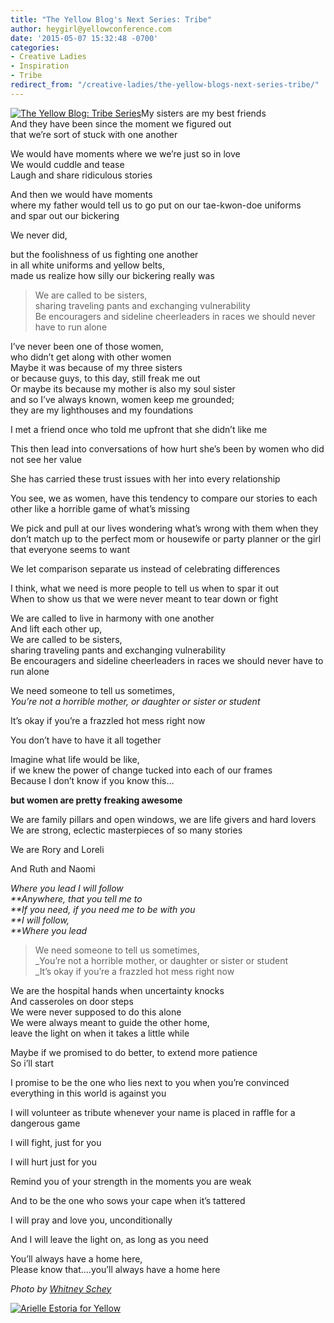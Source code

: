 ```yaml
---
title: "The Yellow Blog's Next Series: Tribe"
author: heygirl@yellowconference.com
date: '2015-05-07 15:32:48 -0700'
categories:
- Creative Ladies
- Inspiration
- Tribe
redirect_from: "/creative-ladies/the-yellow-blogs-next-series-tribe/"
---
```


[![The Yellow Blog: Tribe Series](https://yellow-blog-images.imgix.net/2015/04/2014-09-03_0042.jpg)](https://yellow-blog-images.imgix.net/2015/04/2014-09-03_0042.jpg)My
sisters are my best friends\
And they have been since the moment we figured out\
that we’re sort of stuck with one another

We would have moments where we we’re just so in love\
We would cuddle and tease\
Laugh and share ridiculous stories

And then we would have moments\
where my father would tell us to go put on our tae-kwon-doe uniforms\
and spar out our bickering

We never did,

but the foolishness of us fighting one another\
in all white uniforms and yellow belts,\
made us realize how silly our bickering really was

> We are called to be sisters,\
> sharing traveling pants and exchanging vulnerability\
> Be encouragers and sideline cheerleaders in races we should never have to run alone

I’ve never been one of those women,\
who didn’t get along with other women\
Maybe it was because of my three sisters\
or because guys, to this day, still freak me out\
Or maybe its because my mother is also my soul sister\
and so I’ve always known, women keep me grounded;\
they are my lighthouses and my foundations

I met a friend once who told me upfront that she didn’t like me

This then lead into conversations of how hurt she’s been by women who did not see her value

She has carried these trust issues with her into every relationship

You see, we as women, have this tendency to compare our stories to each other like a horrible game
of what’s missing

We pick and pull at our lives wondering what’s wrong with them when they don’t match up to the
perfect mom or housewife or party planner or the girl that everyone seems to want

We let comparison separate us instead of celebrating differences

I think, what we need is more people to tell us when to spar it out\
When to show us that we were never meant to tear down or fight

We are called to live in harmony with one another\
And lift each other up,\
We are called to be sisters,\
sharing traveling pants and exchanging vulnerability\
Be encouragers and sideline cheerleaders in races we should never have to run alone

We need someone to tell us sometimes,\
_You’re not a horrible mother, or daughter or sister or student_

It’s okay if you’re a frazzled hot mess right now

You don’t have to have it all together

Imagine what life would be like,\
if we knew the power of change tucked into each of our frames\
Because I don’t know if you know this…

**but women are pretty freaking awesome**

We are family pillars and open windows, we are life givers and hard lovers\
We are strong, eclectic masterpieces of so many stories

We are Rory and Loreli

And Ruth and Naomi

_Where you lead I will follow\
**Anywhere, that you tell me to\
**If you need, if you need me to be with you\
**I will follow,\
**Where you lead_

> We need someone to tell us sometimes,\
> _You’re not a horrible mother, or daughter or sister or student\
> _It’s okay if you’re a frazzled hot mess right now

We are the hospital hands when uncertainty knocks\
And casseroles on door steps\
We were never supposed to do this alone\
We were always meant to guide the other home,\
leave the light on when it takes a little while

Maybe if we promised to do better, to extend more patience\
So i’ll start

I promise to be the one who lies next to you when you’re convinced everything in this world is
against you

I will volunteer as tribute whenever your name is placed in raffle for a dangerous game

I will fight, just for you

I will hurt just for you

Remind you of your strength in the moments you are weak

And to be the one who sows your cape when it’s tattered

I will pray and love you, unconditionally

And I will leave the light on, as long as you need

You’ll always have a home here,\
Please know that….you’ll always have a home here

_Photo by [Whitney Schey](http://whitneydarling.com/)_

[![Arielle Estoria for Yellow](https://yellow-blog-images.imgix.net/2015/02/aestoria.jpg)](http://chroniclesofalioness.com/)

